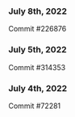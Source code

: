 ### July 8th, 2022

Commit #226876

### July 5th, 2022

Commit #314353


### July 4th, 2022

Commit #72281
